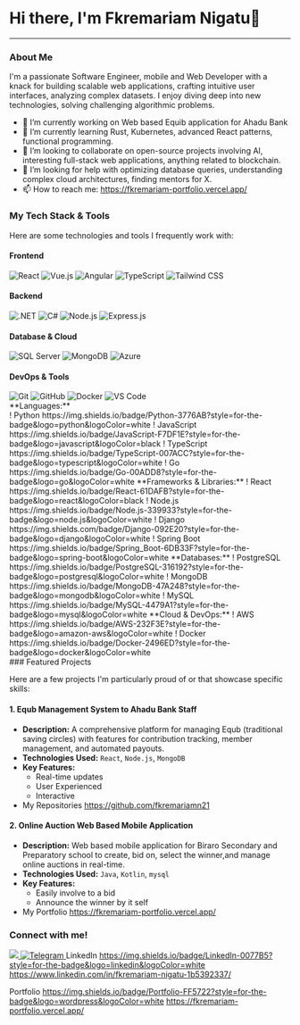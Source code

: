 # Hi there, I'm Fkremariam Nigatu👋

---

### About Me

I'm a passionate Software Engineer, mobile and Web Developer with a knack for building scalable web applications, crafting intuitive user interfaces, analyzing complex datasets. I enjoy diving deep into new technologies, solving challenging algorithmic problems.

- 🔭 I’m currently working on Web based Equib application for Ahadu Bank
- 🌱 I’m currently learning Rust, Kubernetes, advanced React patterns, functional programming.
- 👯 I’m looking to collaborate on open-source projects involving AI, interesting full-stack web applications, anything related to blockchain.
- 🤔 I’m looking for help with optimizing database queries, understanding complex cloud architectures, finding mentors for X.
- 📫 How to reach me: https://fkremariam-portfolio.vercel.app/

### My Tech Stack & Tools

Here are some technologies and tools I frequently work with:
  #### Frontend
  <div>
    <img src="https://img.shields.io/badge/React-20232A?style=for-the-badge&logo=react&logoColor=61DAFB" alt="React" />
    <img src="https://img.shields.io/badge/Vue.js-35495E?style=for-the-badge&logo=vuedotjs&logoColor=4FC08D" alt="Vue.js" />
    <img src="https://img.shields.io/badge/Angular-DD0031?style=for-the-badge&logo=angular&logoColor=white" alt="Angular" />
    <img src="https://img.shields.io/badge/TypeScript-007ACC?style=for-the-badge&logo=typescript&logoColor=white" alt="TypeScript" />
    <img src="https://img.shields.io/badge/Tailwind_CSS-38B2AC?style=for-the-badge&logo=tailwind-css&logoColor=white" alt="Tailwind CSS" />
  </div>
  
  #### Backend
  <div>
    <img src="https://img.shields.io/badge/.NET-512BD4?style=for-the-badge&logo=dotnet&logoColor=white" alt=".NET" />
    <img src="https://img.shields.io/badge/C%23-239120?style=for-the-badge&logo=c-sharp&logoColor=white" alt="C#" />
    <img src="https://img.shields.io/badge/Node.js-339933?style=for-the-badge&logo=nodedotjs&logoColor=white" alt="Node.js" />
    <img src="https://img.shields.io/badge/Express.js-000000?style=for-the-badge&logo=express&logoColor=white" alt="Express.js" />
  </div>

 #### Database & Cloud
  <div>
    <img src="https://img.shields.io/badge/Microsoft%20SQL%20Server-CC2927?style=for-the-badge&logo=microsoft%20sql%20server&logoColor=white" alt="SQL Server" />
    <img src="https://img.shields.io/badge/MongoDB-4EA94B?style=for-the-badge&logo=mongodb&logoColor=white" alt="MongoDB" />
    <img src="https://img.shields.io/badge/Azure-0089D6?style=for-the-badge&logo=microsoft-azure&logoColor=white" alt="Azure" />
  </div>
 
 #### DevOps & Tools
  <div>
    <img src="https://img.shields.io/badge/Git-F05032?style=for-the-badge&logo=git&logoColor=white" alt="Git" />
    <img src="https://img.shields.io/badge/GitHub-100000?style=for-the-badge&logo=github&logoColor=white" alt="GitHub" />
    <img src="https://img.shields.io/badge/Docker-2CA5E0?style=for-the-badge&logo=docker&logoColor=white" alt="Docker" />
    <img src="https://img.shields.io/badge/VS_Code-0078D4?style=for-the-badge&logo=visual%20studio%20code&logoColor=white" alt="VS Code" />
  </div>
**Languages:**
<div>
! Python https://img.shields.io/badge/Python-3776AB?style=for-the-badge&logo=python&logoColor=white
! JavaScript https://img.shields.io/badge/JavaScript-F7DF1E?style=for-the-badge&logo=javascript&logoColor=black
! TypeScript https://img.shields.io/badge/TypeScript-007ACC?style=for-the-badge&logo=typescript&logoColor=white
! Go https://img.shields.io/badge/Go-00ADD8?style=for-the-badge&logo=go&logoColor=white
**Frameworks & Libraries:**
! React https://img.shields.io/badge/React-61DAFB?style=for-the-badge&logo=react&logoColor=black
! Node.js https://img.shields.io/badge/Node.js-339933?style=for-the-badge&logo=node.js&logoColor=white
! Django https://img.shields.com/badge/Django-092E20?style=for-the-badge&logo=django&logoColor=white
! Spring Boot https://img.shields.io/badge/Spring_Boot-6DB33F?style=for-the-badge&logo=spring-boot&logoColor=white
**Databases:**
! PostgreSQL https://img.shields.io/badge/PostgreSQL-316192?style=for-the-badge&logo=postgresql&logoColor=white
! MongoDB https://img.shields.io/badge/MongoDB-47A248?style=for-the-badge&logo=mongodb&logoColor=white
! MySQL https://img.shields.io/badge/MySQL-4479A1?style=for-the-badge&logo=mysql&logoColor=white
**Cloud & DevOps:**
! AWS https://img.shields.io/badge/AWS-232F3E?style=for-the-badge&logo=amazon-aws&logoColor=white
! Docker https://img.shields.io/badge/Docker-2496ED?style=for-the-badge&logo=docker&logoColor=white
</div>
### Featured Projects

Here are a few projects I'm particularly proud of or that showcase specific skills:

#### 1. Equb Management System to Ahadu Bank Staff
- **Description:** A comprehensive platform for managing Equb (traditional saving circles) with features for contribution tracking, member management, and automated payouts.
- **Technologies Used:** `React`, `Node.js`, `MongoDB`
- **Key Features:**
    - Real-time updates
    - User Experienced
    - Interactive
- My Repositories https://github.com/fkremariamn21
#### 2. Online Auction Web Based Mobile Application
- **Description:** Web based mobile application for Biraro Secondary and Preparatory school to create, bid on, select the winner,and manage online auctions in real-time.
- **Technologies Used:** `Java`, `Kotlin`, `mysql`
- **Key Features:**
    - Easily involve to a bid
    - Announce the winner by it self
- My Portfolio https://fkremariam-portfolio.vercel.app/
### Connect with me!

   <a href="mailto:fkrman45@gmail.com">
      <img src="https://img.shields.io/badge/Gmail-D14836?style=for-the-badge&logo=gmail&logoColor=white" />
    </a>
    <a href="https://t.me/F_21_Nigatu" target="_blank" rel="noopener noreferrer">
  <img src="https://img.shields.io/badge/Telegram-2CA5E0?style=for-the-badge&logo=telegram&logoColor=white" alt="Telegram"/>
</a>
  </div
 
LinkedIn https://img.shields.io/badge/LinkedIn-0077B5?style=for-the-badge&logo=linkedin&logoColor=white https://www.linkedin.com/in/fkremariam-nigatu-1b5392337/

Portfolio https://img.shields.io/badge/Portfolio-FF5722?style=for-the-badge&logo=wordpress&logoColor=white https://fkremariam-portfolio.vercel.app/
